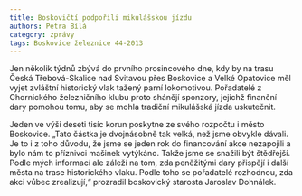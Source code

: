 ```yaml
---
title: Boskovičtí podpořili mikulášskou jízdu
authors: Petra Bílá
category: zprávy
tags: Boskovice železnice 44-2013
---
```


Jen několik týdnů zbývá do prvního prosincového dne, kdy by na trasu Česká Třebová-Skalice nad Svitavou přes Boskovice a Velké Opatovice měl vyjet zvláštní historický vlak tažený parní lokomotivou. Pořadatelé z Chornického železničního klubu proto shánějí sponzory, jejichž finanční dary pomohou tomu, aby se mohla tradiční mikulášská jízda uskutečnit.

Jeden ve výši deseti tisíc korun poskytne ze svého rozpočtu i město Boskovice. „Tato částka je dvojnásobně tak velká, než jsme obvykle dávali. Je to i z toho důvodu, že jsme se jeden rok do financování akce nezapojili a bylo nám to příznivci mašinek vytýkáno. Takže jsme se snažili být štědřejší. Podle mých informací ale záleží na tom, zda peněžitými dary přispějí i další města na trase historického vlaku. Podle toho se pořadatelé rozhodnou, zda akci vůbec zrealizují,“ prozradil boskovický starosta Jaroslav Dohnálek.
